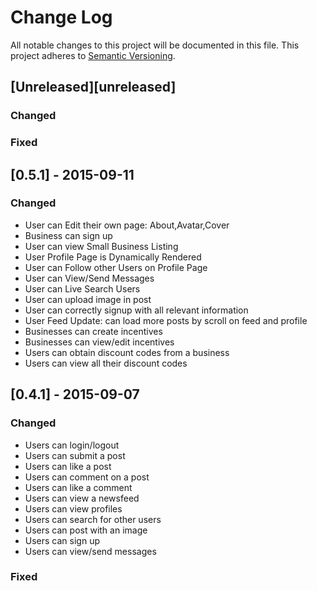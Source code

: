 # Change Log
All notable changes to this project will be documented in this file.
This project adheres to [Semantic Versioning](http://semver.org/).

## [Unreleased][unreleased]
### Changed

### Fixed

## [0.5.1] - 2015-09-11
### Changed
- User can Edit their own page: About,Avatar,Cover
- Business can sign up
- User can view Small Business Listing
- User Profile Page is Dynamically Rendered
- User can Follow other Users on Profile Page
- User can View/Send Messages
- User can Live Search Users
- User can upload image in post
- User can correctly signup with all relevant information
- User Feed Update: can load more posts by scroll on feed and profile
- Businesses can create incentives
- Businesses can view/edit incentives
- Users can obtain discount codes from a business
- Users can view all their discount codes


## [0.4.1] - 2015-09-07
### Changed
- Users can login/logout
- Users can submit a post
- Users can like a post
- Users can comment on a post
- Users can like a comment
- Users can view a newsfeed
- Users can view profiles
- Users can search for other users
- Users can post with an image
- Users can sign up
- Users can view/send messages

### Fixed